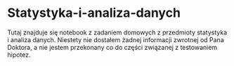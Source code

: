 # Statystyka-i-analiza-danych
Tutaj znajduje się notebook z zadaniem domowych z przedmioty statystyka i analiza danych. Niestety nie dostałem żadnej informacji zwrotnej od Pana Doktora, a nie jestem przekonany co do części związanej z testowaniem hipotez. 
